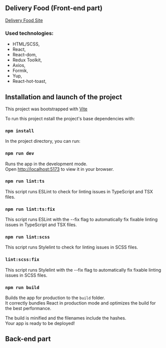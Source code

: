 ## Delivery Food (Front-end part)

[Delivery Food Site](https://req-food-delivery.netlify.app/)

### Used technologies:

- HTML/SCSS,
- React,
- React-dom,
- Redux Toolkit,
- Axios,
- Formik,
- Yup,
- React-hot-toast,

## Installation and launch of the project

This project was bootstrapped with [Vite](https://vitejs.dev/guide/)

To run this project nstall the project's base dependencies with:

### `npm install`

In the project directory, you can run:

### `npm run dev`

Runs the app in the development mode.\
Open [http://localhost:5173](http://localhost:5173) to view it in your browser.

### `npm run lint:ts`

This script runs ESLint to check for linting issues in TypeScript and TSX files.

### `npm run lint:ts:fix`

This script runs ESLint with the --fix flag to automatically fix fixable linting issues in TypeScript and TSX files.

### `npm run lint:scss`

This script runs Stylelint to check for linting issues in SCSS files.

### `lint:scss:fix`

This script runs Stylelint with the --fix flag to automatically fix fixable linting issues in SCSS files.

### `npm run build`

Builds the app for production to the `build` folder.\
It correctly bundles React in production mode and optimizes the build for the best performance.

The build is minified and the filenames include the hashes.\
Your app is ready to be deployed!

## Back-end part
